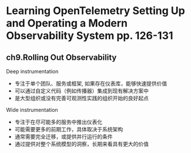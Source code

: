 # Learning OpenTelemetry Setting Up and Operating a Modern Observability System pp. 126-131

## ch9.Rolling Out Observability

Deep instrumentation

- 专注于单个团队、服务或框架, 如果存在仪表库，能够快速提供价值
- 可以通过自定义代码（例如传播器）集成到现有解决方案中
- 是大型组织或没有完善可观测性实践的组织开始的良好起点

Wide instrumentation

- 专注于在尽可能多的服务中推出仪表化
- 可能需要更多的前期工作，具体取决于系统架构
- 通常需要完全迁移，或提供并行运行的条件
- 通过提供对整个系统模型的洞察，长期来看具有更大的价值
